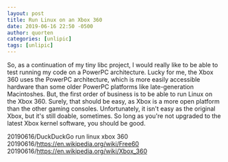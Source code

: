 ```yaml
---
layout: post
title: Run Linux on an Xbox 360
date: 2019-06-16 22:50 -0500
author: quorten
categories: [unlipic]
tags: [unlipic]
---
```


So, as a continuation of my tiny libc project, I would really like to
be able to test running my code on a PowerPC architecture.  Lucky for
me, the Xbox 360 uses the PowerPC architecture, which is more easily
accessible hardware than some older PowerPC platforms like
late-generation Macintoshes.  But, the first order of business is to
be able to run Linux on the Xbox 360.  Surely, that should be easy, as
Xbox is a more open platform than the other gaming consoles.
Unfortunately, it isn't easy as the original Xbox, but it's still
doable, sometimes.  So long as you're not upgraded to the latest Xbox
kernel software, you should be good.

20190616/DuckDuckGo run linux xbox 360  
20190616/https://en.wikipedia.org/wiki/Free60  
20190616/https://en.wikipedia.org/wiki/Xbox_360
